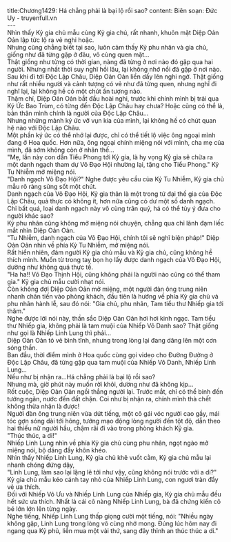 title:Chương1429: Há chẳng phải là bại lộ rồi sao?
content:
Biên soạn: Đức Uy - truyenfull.vn<br>---<br>Nhìn thấy Kỷ gia chủ mẫu cùng Kỷ gia chủ, rất nhanh, khuôn mặt Diệp Oản Oản lập tức lộ ra vẻ nghi hoặc.<br>Nhưng cũng chẳng biết tại sao, luôn cảm thấy Kỷ phu nhân và gia chủ, giống như đã từng gặp ở đâu, vô cùng quen mặt...<br>Thật giống như từng có thời gian, nàng đã từng ở nơi nào đó gặp qua hai người. Nhưng nhất thời suy nghĩ hồi lâu, lại không nhớ nổi đã gặp ở nơi nào.<br>Sau khi đi tới Độc Lập Châu, Diệp Oản Oản liền dấy lên nghi ngờ. Thật giống như rất nhiều người và cảnh tượng có vẻ như đã từng quen, nhưng nghĩ đi nghĩ lại, lại không hề có một chút ấn tượng nào.<br>Thậm chí, Diệp Oản Oản bắt đầu hoài nghi, trước khi chính mình bị trải qua Ký Ức Bao Trùm, có từng đến Độc Lập Châu hay chưa? Hoặc cũng có thể là, bản thân mình chính là người của Độc Lập Châu…<br>Nhưng những mảnh ký ức vỡ vụn kia của mình, lại không hề có chút quan hệ nào với Độc Lập Châu.<br>Một phần ký ức có thể nhớ lại được, chỉ có thể tiết lộ việc ông ngoại mình đang ở Hoa quốc. Hơn nữa, ông ngoại chính miệng nói với mình, cha mẹ của mình, đã sớm không còn ở nhân thế...<br>"Mẹ, lần này con dẫn Tiểu Phong tới Kỷ gia, là hy vọng Kỷ gia sẽ chừa ra một danh ngạch tham dự Võ Đạo Hội nhường lại, tặng cho Tiểu Phong." Kỷ Tu Nhiễm mở miệng nói.<br>"Danh ngạch Võ Đạo Hội?" Nghe được yêu cầu của Kỷ Tu Nhiễm, Kỷ gia chủ mẫu rõ ràng sửng sốt một chút.<br>Danh ngạch của Võ Đạo Hội, Kỷ gia thân là một trong tứ đại thế gia của Độc Lập Châu, quả thực có không ít, hơn nữa cũng có dư một số danh ngạch.<br>Chỉ bất quá, loại danh ngạch này vô cùng trân quý, há có thể tùy ý đưa cho người khác sao?<br>Kỷ phu nhân cũng không mở miệng nói chuyện, chẳng qua chỉ lãnh đạm liếc mắt nhìn Diệp Oản Oản.<br>"Tu Nhiễm, danh ngạch của Võ Đạo Hội, chính tôi sẽ nghĩ biện pháp!" Diệp Oản Oản nhìn về phía Kỷ Tu Nhiễm, mở miệng nói.<br>Rất hiển nhiên, đám người Kỷ gia chủ mẫu và Kỷ gia chủ, cũng không hề thích mình. Muốn từ trong tay bọn họ lấy được danh ngạch của Võ Đạo Hội, dường như không quá thực tế.<br>"Ha ha!! Võ Đạo Thịnh Hội, cũng không phải là người nào cũng có thể tham gia." Kỷ gia chủ mẫu cười nhạt nói.<br>Còn không đợi Diệp Oản Oản mở miệng, một người đàn ông trung niên nhanh chân tiến vào phòng khách, đầu tiên là hướng về phía Kỷ gia chủ và phu nhân hành lễ, sau đó nói: "Gia chủ, phu nhân, Tam tiểu thư Nhiếp gia tới thăm."<br>Nghe được lời nói này, thần sắc Diệp Oản Oản hơi hơi kinh ngạc. Tam tiểu thư Nhiếp gia, không phải là tam muội của Nhiếp Vô Danh sao? Thật giống như gọi là Nhiếp Linh Lung thì phải...<br>Diệp Oản Oản tỏ vẻ bình tĩnh, nhưng trong lòng lại đang dâng lên một cơn sóng thần.<br>Ban đầu, thời điểm mình ở Hoa quốc cùng gọi video cho Đường Đường ở Độc Lập Châu, đã từng gặp qua tam muội của Nhiếp Vô Danh, Nhiếp Linh Lung…<br>Nếu như bị nhận ra…Há chẳng phải là bại lộ rồi sao?<br>Nhưng mà, giờ phút này muốn rời khỏi, dường như đã không kịp...<br>Rốt cuộc, Diệp Oản Oản ngồi thẳng người lại. Trước mắt, chỉ có thể binh đến tướng ngăn, nước đến đất chặn. Coi như bị nhận ra, chính mình thà chết không thừa nhận là được!<br>Người đàn ông trung niên vừa dứt tiếng, một cô gái vóc người cao gầy, mái tóc gợn sóng dài tới hông, tướng mạo động lòng người đến tột độ, dẫn theo hai thiếu nữ người hầu, chậm rãi đi vào trong phòng khách Kỷ gia.<br>"Thúc thúc, a di!"<br>Nhiếp Linh Lung nhìn về phía Kỷ gia chủ cùng phu nhân, ngọt ngào mở miệng nói, bộ dáng đầy khôn khéo.<br>Nhìn thấy Nhiếp Linh Lung, Kỷ gia chủ khẽ vuốt cằm, Kỷ gia chủ mẫu lại nhanh chóng đứng dậy,<br>"Linh Lung, làm sao lại lặng lẽ tới như vậy, cũng không nói trước với a di?" Kỷ gia chủ mẫu kéo cánh tay nhỏ của Nhiếp Linh Lung, con ngươi tràn đầy vẻ ưa thích.<br>Đối với Nhiếp Vô Ưu và Nhiếp Linh Lung của Nhiếp gia, Kỷ gia chủ mẫu đều hết sức ưa thích. Nhất là cái cô nàng Nhiếp Linh Lung, bà đã chứng kiến cô bé lớn lớn lên từng ngày.<br>Nghe tiếng, Nhiếp Linh Lung thấp giọng cười một tiếng, nói: "Nhiều ngày không gặp, Linh Lung trong lòng vô cùng nhớ mong. Đúng lúc hôm nay đi ngang qua Kỷ phủ, liền mua một vài thứ, sang đây thỉnh an thúc thúc a di."